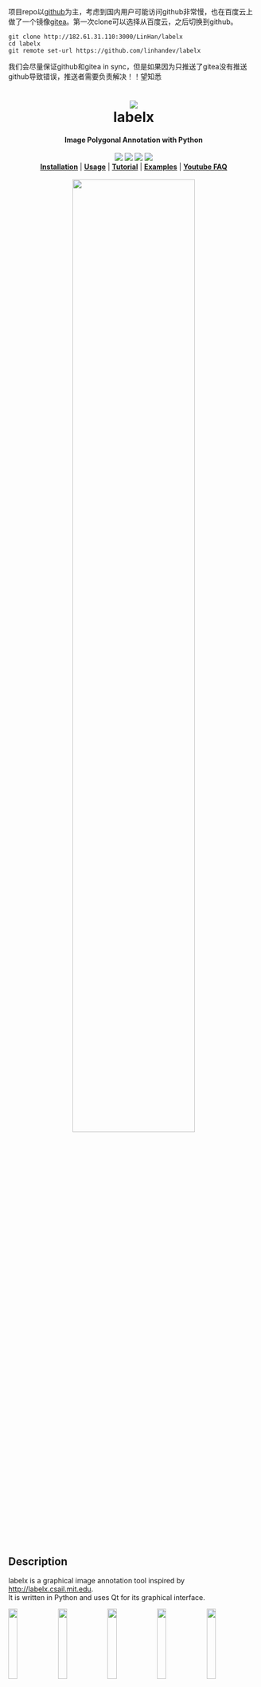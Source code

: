 项目repo以[github](https://github.com/linhandev/labelx)为主，考虑到国内用户可能访问github非常慢，也在百度云上做了一个镜像[gitea](http://182.61.31.110:3000/LinHan/labelx)。第一次clone可以选择从百度云，之后切换到github。
```shell
git clone http://182.61.31.110:3000/LinHan/labelx
cd labelx
git remote set-url https://github.com/linhandev/labelx
```
我们会尽量保证github和gitea in sync，但是如果因为只推送了gitea没有推送github导致错误，推送者需要负责解决！！望知悉

<h1 align="center">
  <img src="labelx/icons/icon.png"><br/>labelx
</h1>

<h4 align="center">
  Image Polygonal Annotation with Python
</h4>

<div align="center">
  <a href="https://pypi.python.org/pypi/labelx"><img src="https://img.shields.io/pypi/v/labelx.svg"></a>
  <a href="https://pypi.org/project/labelx"><img src="https://img.shields.io/pypi/pyversions/labelx.svg"></a>
  <a href="https://github.com/wkentaro/labelx/actions"><img src="https://github.com/wkentaro/labelx/workflows/ci/badge.svg?branch=master&event=push"></a>
  <a href="https://hub.docker.com/r/wkentaro/labelx"><img src="https://img.shields.io/docker/cloud/build/wkentaro/labelx"></a>
</div>

<div align="center">
  <a href="#installation"><b>Installation</b></a> |
  <a href="#usage"><b>Usage</b></a> |
  <a href="https://github.com/wkentaro/labelx/tree/master/examples/tutorial#tutorial-single-image-example"><b>Tutorial</b></a> |
  <a href="https://github.com/wkentaro/labelx/tree/master/examples"><b>Examples</b></a> |
  <a href="https://www.youtube.com/playlist?list=PLI6LvFw0iflh3o33YYnVIfOpaO0hc5Dzw"><b>Youtube FAQ</b></a>
</div>

<br/>

<div align="center">
  <img src="examples/instance_segmentation/.readme/annotation.jpg" width="70%">
</div>

## Description

labelx is a graphical image annotation tool inspired by <http://labelx.csail.mit.edu>.  
It is written in Python and uses Qt for its graphical interface.

<img src="examples/instance_segmentation/data_dataset_voc/JPEGImages/2011_000006.jpg" width="19%" /> <img src="examples/instance_segmentation/data_dataset_voc/SegmentationClassPNG/2011_000006.png" width="19%" /> <img src="examples/instance_segmentation/data_dataset_voc/SegmentationClassVisualization/2011_000006.jpg" width="19%" /> <img src="examples/instance_segmentation/data_dataset_voc/SegmentationObjectPNG/2011_000006.png" width="19%" /> <img src="examples/instance_segmentation/data_dataset_voc/SegmentationObjectVisualization/2011_000006.jpg" width="19%" />  
<i>VOC dataset example of instance segmentation.</i>

<img src="examples/semantic_segmentation/.readme/annotation.jpg" width="30%" /> <img src="examples/bbox_detection/.readme/annotation.jpg" width="30%" /> <img src="examples/classification/.readme/annotation_cat.jpg" width="35%" />  
<i>Other examples (semantic segmentation, bbox detection, and classification).</i>

<img src="https://user-images.githubusercontent.com/4310419/47907116-85667800-de82-11e8-83d0-b9f4eb33268f.gif" width="30%" /> <img src="https://user-images.githubusercontent.com/4310419/47922172-57972880-deae-11e8-84f8-e4324a7c856a.gif" width="30%" /> <img src="https://user-images.githubusercontent.com/14256482/46932075-92145f00-d080-11e8-8d09-2162070ae57c.png" width="32%" />  
<i>Various primitives (polygon, rectangle, circle, line, and point).</i>


## Features

- [x] Image annotation for polygon, rectangle, circle, line and point. ([tutorial](examples/tutorial))
- [x] Image flag annotation for classification and cleaning. ([#166](https://github.com/wkentaro/labelx/pull/166))
- [x] Video annotation. ([video annotation](examples/video_annotation))
- [x] GUI customization (predefined labels / flags, auto-saving, label validation, etc). ([#144](https://github.com/wkentaro/labelx/pull/144))
- [x] Exporting VOC-format dataset for semantic/instance segmentation. ([semantic segmentation](examples/semantic_segmentation), [instance segmentation](examples/instance_segmentation))
- [x] Exporting COCO-format dataset for instance segmentation. ([instance segmentation](examples/instance_segmentation))



## Requirements

- Ubuntu / macOS / Windows
- Python2 / Python3
- [PyQt4 / PyQt5](http://www.riverbankcomputing.co.uk/software/pyqt/intro)


## Installation

There are options:

- Platform agnostic installation: [Anaconda](#anaconda), [Docker](#docker)
- Platform specific installation: [Ubuntu](#ubuntu), [macOS](#macos), [Windows](#windows)
- Pre-build binaries from [the release section](https://github.com/wkentaro/labelx/releases)

### Anaconda

You need install [Anaconda](https://www.continuum.io/downloads), then run below:

```bash
# python2
conda create --name=labelx python=2.7
source activate labelx
# conda install -c conda-forge pyside2
conda install pyqt
pip install labelx
# if you'd like to use the latest version. run below:
# pip install git+https://github.com/wkentaro/labelx.git

# python3
conda create --name=labelx python=3.6
source activate labelx
# conda install -c conda-forge pyside2
# conda install pyqt
# pip install pyqt5  # pyqt5 can be installed via pip on python3
pip install labelx
# or you can install everything by conda command
# conda install labelx -c conda-forge
```

### Docker

You need install [docker](https://www.docker.com), then run below:

```bash
# on macOS
socat TCP-LISTEN:6000,reuseaddr,fork UNIX-CLIENT:\"$DISPLAY\" &
docker run -it -v /tmp/.X11-unix:/tmp/.X11-unix -e DISPLAY=docker.for.mac.host.internal:0 -v $(pwd):/root/workdir wkentaro/labelx

# on Linux
xhost +
docker run -it -v /tmp/.X11-unix:/tmp/.X11-unix -e DISPLAY=:0 -v $(pwd):/root/workdir wkentaro/labelx
```

### Ubuntu

```bash
# Ubuntu 14.04 / Ubuntu 16.04
# Python2
# sudo apt-get install python-qt4  # PyQt4
sudo apt-get install python-pyqt5  # PyQt5
sudo pip install labelx
# Python3
sudo apt-get install python3-pyqt5  # PyQt5
sudo pip3 install labelx

# or install standalone executable from:
# https://github.com/wkentaro/labelx/releases
```

### Ubuntu 19.10+ / Debian (sid)

```bash
sudo apt-get install labelx
```

### macOS

```bash
# macOS Sierra
brew install pyqt  # maybe pyqt5
pip install labelx  # both python2/3 should work

# or install standalone executable/app from:
# https://github.com/wkentaro/labelx/releases
```

### Windows

Install [Anaconda](https://www.continuum.io/downloads), then in an Anaconda Prompt run:

```bash
# python3
conda create --name=labelx python=3.6
conda activate labelx
pip install labelx
```


## Usage

Run `labelx --help` for detail.  
The annotations are saved as a [JSON](http://www.json.org/) file.

```bash
labelx  # just open gui

# tutorial (single image example)
cd examples/tutorial
labelx apc2016_obj3.jpg  # specify image file
labelx apc2016_obj3.jpg -O apc2016_obj3.json  # close window after the save
labelx apc2016_obj3.jpg --nodata  # not include image data but relative image path in JSON file
labelx apc2016_obj3.jpg \
  --labels highland_6539_self_stick_notes,mead_index_cards,kong_air_dog_squeakair_tennis_ball  # specify label list

# semantic segmentation example
cd examples/semantic_segmentation
labelx data_annotated/  # Open directory to annotate all images in it
labelx data_annotated/ --labels labels.txt  # specify label list with a file
```

For more advanced usage, please refer to the examples:

* [Tutorial (Single Image Example)](examples/tutorial)
* [Semantic Segmentation Example](examples/semantic_segmentation)
* [Instance Segmentation Example](examples/instance_segmentation)
* [Video Annotation Example](examples/video_annotation)

### Command Line Arguments
- `--output` specifies the location that annotations will be written to. If the location ends with .json, a single annotation will be written to this file. Only one image can be annotated if a location is specified with .json. If the location does not end with .json, the program will assume it is a directory. Annotations will be stored in this directory with a name that corresponds to the image that the annotation was made on.
- The first time you run labelx, it will create a config file in `~/.labelxrc`. You can edit this file and the changes will be applied the next time that you launch labelx. If you would prefer to use a config file from another location, you can specify this file with the `--config` flag.
- Without the `--nosortlabels` flag, the program will list labels in alphabetical order. When the program is run with this flag, it will display labels in the order that they are provided.
- Flags are assigned to an entire image. [Example](examples/classification)
- Labels are assigned to a single polygon. [Example](examples/bbox_detection)

## FAQ

- **How to convert JSON file to numpy array?** See [examples/tutorial](examples/tutorial#convert-to-dataset).
- **How to load label PNG file?** See [examples/tutorial](examples/tutorial#how-to-load-label-png-file).
- **How to get annotations for semantic segmentation?** See [examples/semantic_segmentation](examples/semantic_segmentation).
- **How to get annotations for instance segmentation?** See [examples/instance_segmentation](examples/instance_segmentation).


## Testing

```bash
pip install hacking pytest pytest-qt
flake8 .
pytest -v tests
```


## Developing

```bash
git clone https://github.com/wkentaro/labelx.git
cd labelx

# Install anaconda3 and labelx
curl -L https://github.com/wkentaro/dotfiles/raw/master/local/bin/install_anaconda3.sh | bash -s .
source .anaconda3/bin/activate
pip install -e .
```


## How to build standalone executable

Below shows how to build the standalone executable on macOS, Linux and Windows.  

```bash
# Setup conda
conda create --name labelx python==3.6.0
conda activate labelx

# Build the standalone executable
pip install .
pip install pyinstaller
pyinstaller labelx.spec
dist/labelx --version
```


## Acknowledgement

This repo is the fork of [mpitid/pylabelx](https://github.com/mpitid/pylabelx),
whose development has already stopped.


## Cite This Project

If you use this project in your research or wish to refer to the baseline results published in the README, please use the following BibTeX entry.

```bash
@misc{labelx2016,
  author =       {Kentaro Wada},
  title =        {{labelx: Image Polygonal Annotation with Python}},
  howpublished = {\url{https://github.com/wkentaro/labelx}},
  year =         {2016}
}
```
